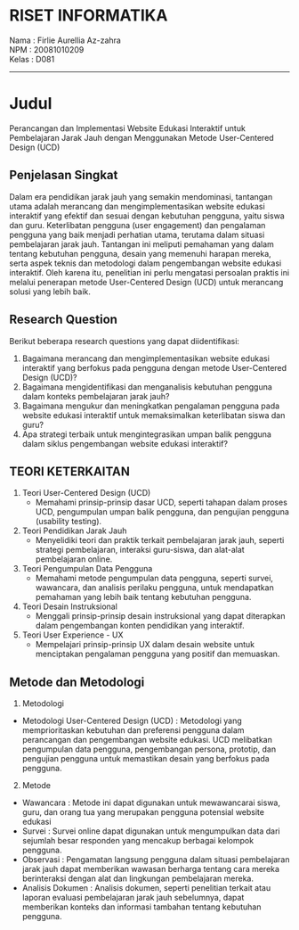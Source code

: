 # RISET INFORMATIKA

Nama  : Firlie Aurellia Az-zahra <br>
NPM   : 20081010209 <br>
Kelas : D081 <hr>


# Judul
Perancangan dan Implementasi Website Edukasi Interaktif untuk Pembelajaran Jarak Jauh dengan Menggunakan Metode User-Centered Design (UCD)

## Penjelasan Singkat
Dalam era pendidikan jarak jauh yang semakin mendominasi, tantangan utama adalah merancang dan mengimplementasikan website edukasi interaktif yang efektif dan sesuai dengan kebutuhan pengguna, yaitu siswa dan guru. Keterlibatan pengguna (user engagement) dan pengalaman pengguna yang baik menjadi perhatian utama, terutama dalam situasi pembelajaran jarak jauh. Tantangan ini meliputi pemahaman yang dalam tentang kebutuhan pengguna, desain yang memenuhi harapan mereka, serta aspek teknis dan metodologi dalam pengembangan website edukasi interaktif. Oleh karena itu, penelitian ini perlu mengatasi persoalan praktis ini melalui penerapan metode User-Centered Design (UCD) untuk merancang solusi yang lebih baik.

## Research Question
Berikut beberapa research questions yang dapat diidentifikasi:

1. Bagaimana merancang dan mengimplementasikan website edukasi interaktif yang berfokus pada pengguna dengan metode User-Centered Design (UCD)?
2. Bagaimana mengidentifikasi dan menganalisis kebutuhan pengguna dalam konteks pembelajaran jarak jauh?
3. Bagaimana mengukur dan meningkatkan pengalaman pengguna pada website edukasi interaktif untuk memaksimalkan keterlibatan siswa dan guru?
4. Apa strategi terbaik untuk mengintegrasikan umpan balik pengguna dalam siklus pengembangan website edukasi interaktif?

## TEORI KETERKAITAN
1. Teori User-Centered Design (UCD)
   * Memahami prinsip-prinsip dasar UCD, seperti tahapan dalam proses UCD, pengumpulan umpan balik pengguna, dan pengujian pengguna (usability testing).
2. Teori Pendidikan Jarak Jauh
   * Menyelidiki teori dan praktik terkait pembelajaran jarak jauh, seperti strategi pembelajaran, interaksi guru-siswa, dan alat-alat pembelajaran online.
3. Teori Pengumpulan Data Pengguna
   * Memahami metode pengumpulan data pengguna, seperti survei, wawancara, dan analisis perilaku pengguna, untuk mendapatkan pemahaman yang lebih baik tentang kebutuhan pengguna.
4. Teori Desain Instruksional
   * Menggali prinsip-prinsip desain instruksional yang dapat diterapkan dalam pengembangan konten pendidikan yang interaktif.
5. Teori User Experience - UX
   * Mempelajari prinsip-prinsip UX dalam desain website untuk menciptakan pengalaman pengguna yang positif dan memuaskan. 

## Metode dan Metodologi
1. Metodologi
- Metodologi User-Centered Design (UCD) : Metodologi yang memprioritaskan kebutuhan dan preferensi pengguna dalam perancangan dan pengembangan website edukasi. UCD melibatkan pengumpulan data pengguna, pengembangan persona, prototip, dan pengujian pengguna untuk memastikan desain yang berfokus pada pengguna.

2. Metode
- Wawancara : Metode ini dapat digunakan untuk mewawancarai siswa, guru, dan orang tua yang merupakan pengguna potensial website edukasi
- Survei : Survei online dapat digunakan untuk mengumpulkan data dari sejumlah besar responden yang mencakup berbagai kelompok pengguna.
- Observasi : Pengamatan langsung pengguna dalam situasi pembelajaran jarak jauh dapat memberikan wawasan berharga tentang cara mereka berinteraksi dengan alat dan lingkungan pembelajaran mereka.
- Analisis Dokumen : Analisis dokumen, seperti penelitian terkait atau laporan evaluasi pembelajaran jarak jauh sebelumnya, dapat memberikan konteks dan informasi tambahan tentang kebutuhan pengguna.
